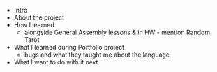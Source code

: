 - Intro
- About the project
- How I learned
  - alongside General Assembly lessons & in HW
        - mention Random Tarot
- What I learned during Portfolio project
  - bugs and what they taught me about the language
- What I want to do with it next
